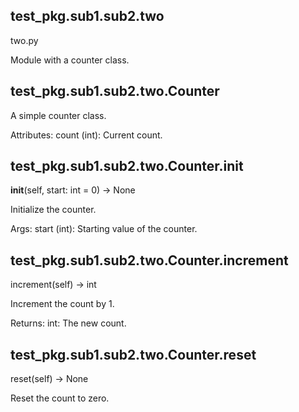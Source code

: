 ## test_pkg.sub1.sub2.two

two.py

Module with a counter class.


## test_pkg.sub1.sub2.two.Counter

A simple counter class.

Attributes:
    count (int): Current count.

## test_pkg.sub1.sub2.two.Counter.__init__

__init__(self, start: int = 0) -> None

Initialize the counter.

Args:
    start (int): Starting value of the counter.

## test_pkg.sub1.sub2.two.Counter.increment

increment(self) -> int

Increment the count by 1.

Returns:
    int: The new count.

## test_pkg.sub1.sub2.two.Counter.reset

reset(self) -> None

Reset the count to zero.
